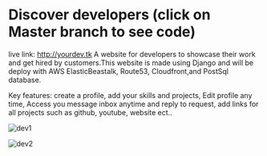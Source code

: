 # Discover developers (click on Master branch to see code)
live link: http://yourdev.tk
A website for developers to showcase their work and get hired by customers.This website is made using Django and will be deploy with AWS ElasticBeastalk, Route53, Cloudfront,and PostSql database.

Key features:
create a profile,
add your skills and projects,
Edit profile any time,
Access you message inbox anytime and reply to request,
add links for all projects such as github, youtube, website ect..


![dev1](https://user-images.githubusercontent.com/83102811/183739077-dd901883-655d-4005-a277-17a330cdeb0a.png)

![dev2](https://user-images.githubusercontent.com/83102811/183740863-8948fab1-496e-4f5c-bfa9-1411a39eaf58.png)
